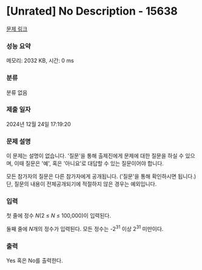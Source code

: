 # [Unrated] No Description - 15638 

[문제 링크](https://www.acmicpc.net/problem/15638) 

### 성능 요약

메모리: 2032 KB, 시간: 0 ms

### 분류

분류 없음

### 제출 일자

2024년 12월 24일 17:19:20

### 문제 설명

<p>이 문제는 설명이 없습니다. '질문'을 통해 출제진에게 문제에 대한 질문을 하실 수 있으며, 이때 질문은 '예', 혹은 '아니요'로 대답할 수 있는 질문이어야 합니다.</p>

<p>모든 참가자의 질문은 다른 참가자에게 공개됩니다. ('질문'을 통해 확인하시면 됩니다.) 단, 질문의 내용이 전체공개되기에 적절하지 않은 경우는 예외입니다.</p>

### 입력 

 <p>첫 줄에 정수 <em>N</em>(2 ≤ <em>N</em> ≤ 100,000)이 입력된다.</p>

<p>둘째 줄에 <em>N</em>개의 정수가 입력된다. 모든 정수는 -2<sup>31</sup> 이상 2<sup>31</sup> 미만이다.</p>

### 출력 

 <p>Yes 혹은 No를 출력한다.</p>

